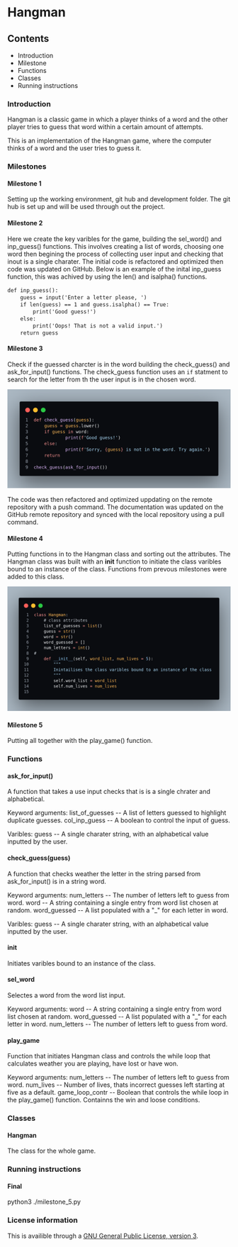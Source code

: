 # Hangman
## Contents
* Introduction
* Milestone
* Functions
* Classes
* Running instructions

### Introduction
Hangman is a classic game in which a player thinks of a word and the other player tries to guess that word within a certain amount of attempts.

This is an implementation of the Hangman game, where the computer thinks of a word and the user tries to guess it. 

### Milestones
#### Milestone 1
Setting up the working environment, git hub and development folder. The git hub is set up and will be used through out the project.

#### Milestone 2
Here we create the key varibles for the game, building the sel_word() and inp_guess() functions. This involves creating a list of words, choosing one word then begining the process of collecting user input and checking that inout is a single charater. The initial code is refactored and optimized then code was updated on GitHub. Below is an example of the inital inp_guess function, this was achived by using the len() and isalpha() functions.

```
def inp_guess():
    guess = input('Enter a letter please, ')
    if len(guess) == 1 and guess.isalpha() == True:
        print('Good guess!')
    else:
        print('Oops! That is not a valid input.')
    return guess
```

#### Milestone 3
Check if the guessed charcter is in the word building the check_guess() and ask_for_input() functions. The check_guess function uses an ```if``` statment to search for the letter from th the user input is in the chosen word. 

 ![Alt](/mil_3.png "milestone_3")

The code was then refactored and optimized uppdating on the remote repository with a push command. The documentation was updated on the GitHub remote repository and synced with the local repository using a pull command.

#### Milestone 4
Putting functions in to the Hangman class and sorting out the attributes. The Hangman class was built with an __init__ function to initiate the class varibles bound to an instance of the class. Functions from prevous milestones were added to this class.

![Alt](/code_ms_4.png "milestone_4")


#### Milestone 5
Putting all together with the play_game() function.

### Functions
#### ask_for_input()
A function that takes a use input checks that is is a single chrater and alphabetical. 

Keyword arguments:
list_of_guesses -- A list of letters guessed to highlight duplicate guesses.
col_inp_guess -- A boolean to control the input of guess.

Varibles:
guess -- A single charater string, with an alphabetical value inputted by the user.

#### check_guess(guess)
A function that checks weather the letter in the string parsed from ask_for_input() is in a string word. 

Keyword arguments:
num_letters -- The number of letters left to guess from word.
word -- A string containing a single entry from word list chosen at random.
word_guessed -- A list populated with a "_" for each letter in word.

Varibles:
guess -- A single charater string, with an alphabetical value inputted by the user.

#### __init__
Initiates varibles bound to an instance of the class.

#### sel_word
Selectes a word from the word list input.

Keyword arguments:
word -- A string containing a single entry from word list chosen at random.
word_guessed -- A list populated with a "_" for each letter in word.
num_letters -- The number of letters left to guess from word.

#### play_game
Function that initiates Hangman class and controls the while loop that calculates weather you are playing, have lost or have won.

Keyword arguments:
num_letters -- The number of letters left to guess from word.
num_lives -- Number of lives, thats incorrect guesses left starting at five as a default.
game_loop_contr -- Boolean that controls the while loop in the play_game() function. Containns the win and loose conditions.


### Classes
#### Hangman
The class for the whole game.


### Running instructions
#### Final
python3 ./milestone_5.py

### License information
This is availible through a [GNU General Public License, version 3](https://www.gnu.org/licenses/gpl-3.0.html "GNU General Public License, version 3").
